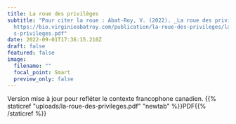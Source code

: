 ```yaml
---
title: La roue des privilèges
subtitle: "Pour citer la roue : Abat-Roy, V. (2022). _La roue des privilèges_.
  https://bio.virginieabatroy.com/publication/la-roue-des-privileges/la-roue-de\
  s-privileges.pdf"
date: 2022-09-01T17:36:15.210Z
draft: false
featured: false
image:
  filename: ""
  focal_point: Smart
  preview_only: false
---
```

Version mise à jour pour refléter le contexte francophone canadien. {{% staticref "uploads/la-roue-des-privileges.pdf" "newtab" %}}PDF{{% /staticref %}}
